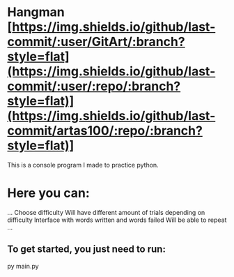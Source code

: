# Hangman [https://img.shields.io/github/last-commit/:user/GitArt/:branch?style=flat](https://img.shields.io/github/last-commit/:user/:repo/:branch?style=flat)](https://img.shields.io/github/last-commit/artas100/:repo/:branch?style=flat)]
This is a console program I made to practice python.

# Here you can:
...
    Choose difficulty
    Will have different amount of trials depending on difficulty
    Interface with words written and words failed
    Will be able to repeat
...    
## To get started, you just need to run:

py main.py

